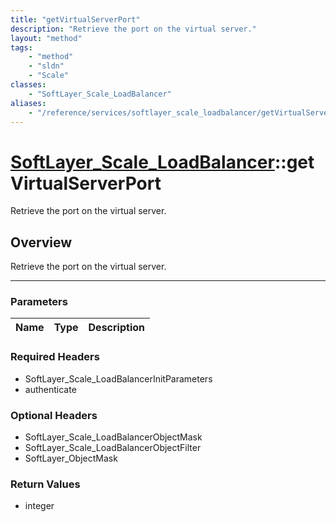 ```yaml
---
title: "getVirtualServerPort"
description: "Retrieve the port on the virtual server."
layout: "method"
tags:
    - "method"
    - "sldn"
    - "Scale"
classes:
    - "SoftLayer_Scale_LoadBalancer"
aliases:
    - "/reference/services/softlayer_scale_loadbalancer/getVirtualServerPort"
---
```

# [SoftLayer_Scale_LoadBalancer](/reference/services/SoftLayer_Scale_LoadBalancer)::getVirtualServerPort


Retrieve the port on the virtual server.


## Overview 
Retrieve the port on the virtual server.

-----

### Parameters 
|Name | Type | Description |
| --- | --- | --- |


### Required Headers
* SoftLayer_Scale_LoadBalancerInitParameters
* authenticate


### Optional Headers
* SoftLayer_Scale_LoadBalancerObjectMask
* SoftLayer_Scale_LoadBalancerObjectFilter
* SoftLayer_ObjectMask

### Return Values
* integer




